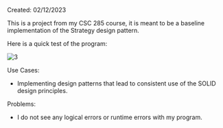 Created: 02/12/2023

This is a project from my CSC 285 course, it is meant to be a baseline implementation of the Strategy design pattern.

Here is a quick test of the program:

![3](https://user-images.githubusercontent.com/104415326/236160343-d695e23e-b4a2-49d3-b1dd-fa9aa8428246.jpg)

Use Cases:

 - Implementing design patterns that lead to consistent use of the SOLID design principles.

Problems:

 - I do not see any logical errors or runtime errors with my program.
